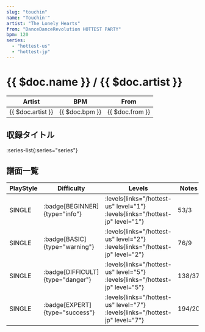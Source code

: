 ```yaml
---
slug: "touchin"
name: "Touchin'"
artist: "The Lonely Hearts"
from: "DanceDanceRevolution HOTTEST PARTY"
bpm: 120
series:
  - "hottest-us"
  - "hottest-jp"
---
```


# {{ $doc.name }} / {{ $doc.artist }}

|Artist|BPM|From|
|------|---|----|
|{{ $doc.artist }}|{{ $doc.bpm }}|{{ $doc.from }}|

## 収録タイトル

:series-list{:series="series"}

## 譜面一覧

|PlayStyle|Difficulty|Levels|Notes|Movie|
|---------|----------|------|-----|-----|
|SINGLE| :badge[BEGINNER]{type="info"}| :levels{links="/hottest-us" level="1"} :levels{links="/hottest-jp" level="1"}|53/3||
|SINGLE| :badge[BASIC]{type="warning"}| :levels{links="/hottest-us" level="2"} :levels{links="/hottest-jp" level="2"}|76/9||
|SINGLE| :badge[DIFFICULT]{type="danger"}| :levels{links="/hottest-us" level="5"} :levels{links="/hottest-jp" level="5"}|138/37||
|SINGLE| :badge[EXPERT]{type="success"}| :levels{links="/hottest-us" level="7"} :levels{links="/hottest-jp" level="7"}|194/20||
